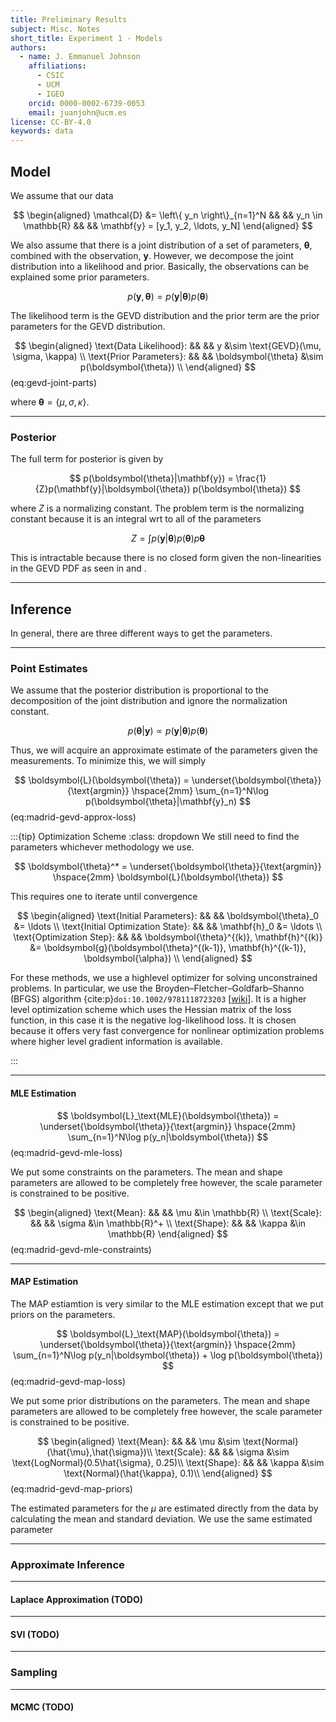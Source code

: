 ```yaml
---
title: Preliminary Results
subject: Misc. Notes
short_title: Experiment 1 - Models
authors:
  - name: J. Emmanuel Johnson
    affiliations:
      - CSIC
      - UCM
      - IGEO
    orcid: 0000-0002-6739-0053
    email: juanjohn@ucm.es
license: CC-BY-4.0
keywords: data
---
```




## Model

We assume that our data

$$
\begin{aligned}
\mathcal{D} &= \left\{ y_n \right\}_{n=1}^N && &&
y_n \in \mathbb{R} && &&
\mathbf{y} = [y_1, y_2, \ldots, y_N]
\end{aligned}
$$

We also assume that there is a joint distribution of a set of parameters, $\boldsymbol{\theta}$, combined with the observation, $\mathbf{y}$.
However, we decompose the joint distribution into a likelihood and prior.
Basically, the observations can be explained some prior parameters.

$$
p(\mathbf{y},\boldsymbol{\theta}) = p(\mathbf{y}|\boldsymbol{\theta})p(\boldsymbol{\theta})
$$

The likelihood term is the GEVD distribution and the prior term are the prior parameters for the GEVD distribution.

$$
\begin{aligned}
\text{Data Likelihood}: && &&
y &\sim \text{GEVD}(\mu, \sigma, \kappa) \\
\text{Prior Parameters}: && &&
\boldsymbol{\theta} &\sim p(\boldsymbol{\theta}) \\
\end{aligned}
$$ (eq:gevd-joint-parts)

where $\boldsymbol{\theta} = \left\{\mu,\sigma,\kappa\right\}$.

***
### Posterior
The full term for posterior  is given by

$$
p(\boldsymbol{\theta}|\mathbf{y}) = 
\frac{1}{Z}p(\mathbf{y}|\boldsymbol{\theta})
p(\boldsymbol{\theta})
$$

where $Z$ is a normalizing constant. 
The problem term is the normalizing constant because it is an integral wrt to all of the parameters

$$
Z=\int p(\mathbf{y}|\boldsymbol{\theta})p(\boldsymbol{\theta})p\boldsymbol{\theta}
$$

This is intractable because there is no closed form given the non-linearities in the GEVD PDF as seen in [](eq:gevd_pdf) and [](eq:gevd_pdf_function).


***
## Inference

In general, there are three different ways to get the parameters.



***
### Point Estimates

We assume that the posterior distribution is proportional to the decomposition of the joint distribution and ignore the normalization constant.

$$
p(\boldsymbol{\theta}|\mathbf{y}) \propto
p(\mathbf{y}|\boldsymbol{\theta})p(\boldsymbol{\theta})
$$

Thus, we will acquire an approximate estimate of the parameters given the measurements.
To minimize this, we will simply

$$
\boldsymbol{L}(\boldsymbol{\theta}) = \underset{\boldsymbol{\theta}}{\text{argmin}} \hspace{2mm}
\sum_{n=1}^N\log p(\boldsymbol{\theta}|\mathbf{y}_n) 
$$ (eq:madrid-gevd-approx-loss)

:::{tip} Optimization Scheme
:class: dropdown
We still need to find the parameters whichever methodology we use.

$$
\boldsymbol{\theta}^* = \underset{\boldsymbol{\theta}}{\text{argmin}}
\hspace{2mm}
\boldsymbol{L}(\boldsymbol{\theta})
$$

This requires one to iterate until convergence

$$
\begin{aligned}
\text{Initial Parameters}: && && 
\boldsymbol{\theta}_0 &= \ldots \\
\text{Initial Optimization State}: && &&
\mathbf{h}_0 &= \ldots \\
\text{Optimization Step}: && &&
\boldsymbol{\theta}^{(k)}, \mathbf{h}^{(k)} &= \boldsymbol{g}(\boldsymbol{\theta}^{(k-1)}, \mathbf{h}^{(k-1)}, \boldsymbol{\alpha}) \\
\end{aligned}
$$

For these methods, we use a highlevel optimizer for solving unconstrained problems.
In particular, we use the Broyden–Fletcher–Goldfarb–Shanno (BFGS) algorithm {cite:p}`doi:10.1002/9781118723203` [[wiki](https://en.wikipedia.org/wiki/Broyden%E2%80%93Fletcher%E2%80%93Goldfarb%E2%80%93Shanno_algorithm)].
It is a higher level optimization scheme which uses the Hessian matrix of the loss function, in this case it is the negative log-likelihood loss.
It is chosen because it offers very fast convergence for nonlinear optimization problems where higher level gradient information is available.

:::

***
#### MLE Estimation

$$
\boldsymbol{L}_\text{MLE}(\boldsymbol{\theta}) = \underset{\boldsymbol{\theta}}{\text{argmin}} \hspace{2mm}
\sum_{n=1}^N\log p(y_n|\boldsymbol{\theta})  
$$ (eq:madrid-gevd-mle-loss)

We put some constraints on the parameters.
The mean and shape parameters are allowed to be completely free however, the scale parameter is constrained to be positive.

$$
\begin{aligned}
\text{Mean}: && &&
\mu &\in \mathbb{R} \\
\text{Scale}: && &&
\sigma &\in \mathbb{R}^+ \\
\text{Shape}: && &&
\kappa &\in \mathbb{R}
\end{aligned}
$$ (eq:madrid-gevd-mle-constraints)


***
#### MAP Estimation

The MAP estiamtion is very similar to the MLE estimation except that we put priors on the parameters.

$$
\boldsymbol{L}_\text{MAP}(\boldsymbol{\theta}) = \underset{\boldsymbol{\theta}}{\text{argmin}} \hspace{2mm}
\sum_{n=1}^N\log p(y_n|\boldsymbol{\theta})  + 
\log p(\boldsymbol{\theta})
$$ (eq:madrid-gevd-map-loss)

We put some prior distributions on the parameters.
The mean and shape parameters are allowed to be completely free however, the scale parameter is constrained to be positive.

$$
\begin{aligned}
\text{Mean}: && &&
\mu &\sim  \text{Normal}(\hat{\mu},\hat{\sigma})\\
\text{Scale}: && &&
\sigma &\sim \text{LogNormal}(0.5\hat{\sigma}, 0.25)\\
\text{Shape}: && &&
\kappa &\sim \text{Normal}(\hat{\kappa}, 0.1)\\
\end{aligned}
$$ (eq:madrid-gevd-map-priors)

The estimated parameters for the $\mu$ are estimated directly from the data by calculating the mean and standard deviation.
We use the same estimated parameter


***
### Approximate Inference


***
#### Laplace Approximation (TODO)

***
#### SVI (TODO)


***
### Sampling

***
#### MCMC (TODO)